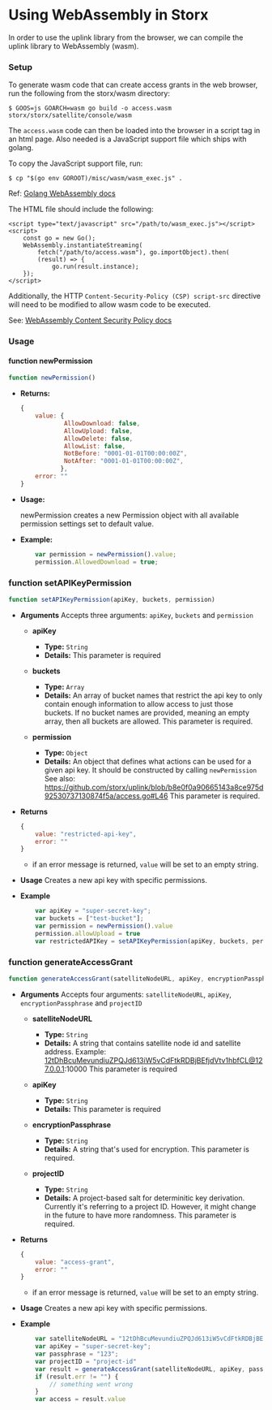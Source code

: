 # Using WebAssembly in Storx

In order to use the uplink library from the browser, we can compile the uplink library to WebAssembly (wasm).

### Setup

To generate wasm code that can create access grants in the web browser, run the following from the storx/wasm directory:
```
$ GOOS=js GOARCH=wasm go build -o access.wasm storx/storx/satellite/console/wasm
```

The `access.wasm` code can then be loaded into the browser in a script tag in an html page. Also needed is a JavaScript support file which ships with golang.

To copy the JavaScript support file, run:
```
$ cp "$(go env GOROOT)/misc/wasm/wasm_exec.js" .
```
Ref: [Golang WebAssembly docs](https://github.com/golang/go/wiki/WebAssembly)

The HTML file should include the following:
```
<script type="text/javascript" src="/path/to/wasm_exec.js"></script>
<script>
    const go = new Go();
    WebAssembly.instantiateStreaming(
        fetch("/path/to/access.wasm"), go.importObject).then(
        (result) => {
            go.run(result.instance);
    });
</script>
```

Additionally, the HTTP `Content-Security-Policy (CSP) script-src` directive will need to be modified to allow wasm code to be executed.

See: [WebAssembly Content Security Policy docs](https://github.com/WebAssembly/content-security-policy/blob/master/proposals/CSP.md)

### Usage

#### function newPermission

```js
function newPermission()
```
- **Returns:**

    ```js
    {
        value: {
                AllowDownload: false,
                AllowUpload: false,
                AllowDelete: false,
                AllowList: false,
                NotBefore: "0001-01-01T00:00:00Z",
                NotAfter: "0001-01-01T00:00:00Z",
               },
        error: ""
    }
    ```

- **Usage:**

    newPermission creates a new Permission object with all available permission settings set to default value.

- **Example:**

    ```js
        var permission = newPermission().value;
        permission.AllowedDownload = true;
    ```


### function setAPIKeyPermission

```js
function setAPIKeyPermission(apiKey, buckets, permission)

```

- **Arguments**
    Accepts three arguments: `apiKey`, `buckets` and `permission`

    - **apiKey**
        - **Type:** `String`
        - **Details:**
            This parameter is required

    - **buckets**
        - **Type:** `Array`
        - **Details:**
            An array of bucket names that restrict the api key to only contain enough information to allow access to just those buckets.
            If no bucket names are provided, meaning an empty array, then all buckets are allowed.
            This parameter is required.

    - **permission**
        - **Type:** `Object`
        - **Details:**
            An object that defines what actions can be used for a given api key.
            It should be constructed by calling `newPermission`
            See also: https://github.com/storx/uplink/blob/b8e0f0a90665143a8ce975d92530737130874f5a/access.go#L46
            This parameter is required.

- **Returns**
    ```js
    {
        value: "restricted-api-key",
        error: ""
    }
    ```
    - if an error message is returned, `value` will be set to an empty string.

- **Usage**
    Creates a new api key with specific permissions.

- **Example**
    ```js
        var apiKey = "super-secret-key";
        var buckets = ["test-bucket"];
        var permission = newPermission().value
        permission.allowUpload = true
        var restrictedAPIKey = setAPIKeyPermission(apiKey, buckets, permission)
    ```

### function generateAccessGrant

```js
function generateAccessGrant(satelliteNodeURL, apiKey, encryptionPassphrase, projectID)

```

- **Arguments**
    Accepts four arguments: `satelliteNodeURL`, `apiKey`, `encryptionPassphrase` and `projectID`

    - **satelliteNodeURL**
        - **Type:** `String`
        - **Details:**
            A string that contains satellite node id and satellite address.
            Example: 12tDhBcuMevundiuZPQJd613iW5vCdFtkRDBjBEfjdVtv1hbfCL@127.0.0.1:10000
            This parameter is required

    - **apiKey**
        - **Type:** `String`
        - **Details:**
            This parameter is required

    - **encryptionPassphrase**
        - **Type:** `String`
        - **Details:**
            A string that's used for encryption.
            This parameter is required.

    - **projectID**
        - **Type:** `String`
        - **Details:**
            A project-based salt for determinitic key derivation.
            Currently it's referring to a project ID. However, it might change in the future to have more randomness.
            This parameter is required.

- **Returns**
    ```js
    {
        value: "access-grant",
        error: ""
    }
    ```
    - if an error message is returned, `value` will be set to an empty string.

- **Usage**
    Creates a new api key with specific permissions.

- **Example**
    ```js
        var satelliteNodeURL = "12tDhBcuMevundiuZPQJd613iW5vCdFtkRDBjBEfjdVtv1hbfCL@127.0.0.1:10000"
        var apiKey = "super-secret-key";
        var passphrase = "123";
        var projectID = "project-id"
        var result = generateAccessGrant(satelliteNodeURL, apiKey, passphrase, projectID);
        if (result.err != "") {
            // something went wrong
        }
        var access = result.value
    ```
